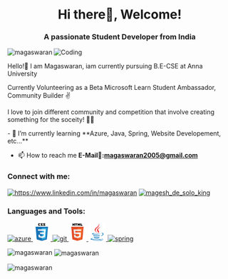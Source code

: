 <h1 align="center">Hi there👋, Welcome!</h1>
<h3 align="center">A passionate Student Developer from India</h3>
<img align="right" alt="Coding" width="400" src="https://camo.githubusercontent.com/aaef775a93ae071cbf966dfb409c9e5f3fbba0742264bb16473ac426a69106a8/68747470733a2f2f63646e2e6472696262626c652e636f6d2f75736572732f343432323831362f73637265656e73686f74732f383830333736352f6d656469612f66666662333038643164376132346138363837333436633537616531666633362e676966">
<p align="left"> <img src="https://komarev.com/ghpvc/?username=magaswaran&label=Profile%20views&color=0e75b6&style=flat" alt="magaswaran" /> </p>
<p>Hello!👋 I am Magaswaran, iam currently pursuing B.E-CSE at Anna University</p>
<p>Currently Volunteering as a Beta Microsoft Learn Student Ambassador, Community Builder ✌</p>
<p>I love to join different community and competition that involve creating something for the soceity! 🙋‍♂️</p>
- 🌱 I’m currently learning **Azure, Java, Spring, Website Developement, etc...**

- 📫 How to reach me **E-Mail📧:magaswaran2005@gmail.com**

<h3 align="left">Connect with me:</h3>
<p align="left">
<a href="https://linkedin.com/in/https://www.linkedin.com/in/magaswaran" target="blank"><img align="center" src="https://raw.githubusercontent.com/rahuldkjain/github-profile-readme-generator/master/src/images/icons/Social/linked-in-alt.svg" alt="https://www.linkedin.com/in/magaswaran" height="30" width="40" /></a>
<a href="https://instagram.com/magesh_de_solo_king" target="blank"><img align="center" src="https://raw.githubusercontent.com/rahuldkjain/github-profile-readme-generator/master/src/images/icons/Social/instagram.svg" alt="magesh_de_solo_king" height="30" width="40" /></a>
</p>

<h3 align="left">Languages and Tools:</h3>
<p align="left"> <a href="https://azure.microsoft.com/en-in/" target="_blank" rel="noreferrer"> <img src="https://www.vectorlogo.zone/logos/microsoft_azure/microsoft_azure-icon.svg" alt="azure" width="40" height="40"/> </a> <a href="https://www.w3schools.com/css/" target="_blank" rel="noreferrer"> <img src="https://raw.githubusercontent.com/devicons/devicon/master/icons/css3/css3-original-wordmark.svg" alt="css3" width="40" height="40"/> </a> <a href="https://git-scm.com/" target="_blank" rel="noreferrer"> <img src="https://www.vectorlogo.zone/logos/git-scm/git-scm-icon.svg" alt="git" width="40" height="40"/> </a> <a href="https://www.w3.org/html/" target="_blank" rel="noreferrer"> <img src="https://raw.githubusercontent.com/devicons/devicon/master/icons/html5/html5-original-wordmark.svg" alt="html5" width="40" height="40"/> </a> <a href="https://www.java.com" target="_blank" rel="noreferrer"> <img src="https://raw.githubusercontent.com/devicons/devicon/master/icons/java/java-original.svg" alt="java" width="40" height="40"/> </a> <a href="https://spring.io/" target="_blank" rel="noreferrer"> <img src="https://www.vectorlogo.zone/logos/springio/springio-icon.svg" alt="spring" width="40" height="40"/> </a> </p>

<p><img align="left" src="https://github-readme-stats.vercel.app/api/top-langs?username=magaswaran&show_icons=true&locale=en&layout=compact" alt="magaswaran" /></p>

<p>&nbsp;<img align="center" src="https://github-readme-stats.vercel.app/api?username=magaswaran&show_icons=true&locale=en" alt="magaswaran" /></p>

<p><img align="center" src="https://github-readme-streak-stats.herokuapp.com/?user=magaswaran&" alt="magaswaran" /></p>
